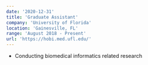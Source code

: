 ```yaml
---
date: '2020-12-31'
title: 'Graduate Assistant'
company: 'University of Florida'
location: 'Gainesville, FL'
range: 'August 2018 - Present'
url: 'https://hobi.med.ufl.edu/'
---
```


- Conducting biomedical informatics related research
